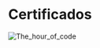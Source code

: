 <h1> Certificados </h1>

![The_hour_of_code](https://user-images.githubusercontent.com/32443720/60688987-5ed46300-9e8f-11e9-89cf-9e22fe210fa3.jpg)


